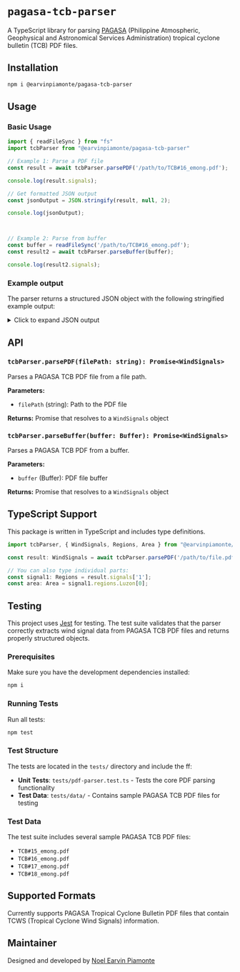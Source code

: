 # `pagasa-tcb-parser`

A TypeScript library for parsing [PAGASA](https://www.pagasa.dost.gov.ph/) (Philippine Atmospheric, Geophysical and Astronomical Services Administration) tropical cyclone bulletin (TCB) PDF files.

## Installation

```bash
npm i @earvinpiamonte/pagasa-tcb-parser
```

## Usage

### Basic Usage

```javascript
import { readFileSync } from "fs"
import tcbParser from "@earvinpiamonte/pagasa-tcb-parser"

// Example 1: Parse a PDF file
const result = await tcbParser.parsePDF('/path/to/TCB#16_emong.pdf');

console.log(result.signals);

// Get formatted JSON output
const jsonOutput = JSON.stringify(result, null, 2);

console.log(jsonOutput);



// Example 2: Parse from buffer
const buffer = readFileSync('/path/to/TCB#16_emong.pdf');
const result2 = await tcbParser.parseBuffer(buffer);

console.log(result2.signals);
```

### Example output

The parser returns a structured JSON object with the following stringified example output:

<details>
<summary>Click to expand JSON output</summary>

```json
{
  "signals": {
    "1": {
      "regions": {
        "Luzon": [
          {
            "name": "Ilocos Norte",
            "parts": [
              "rest"
            ]
          },
          {
            "name": "Ilocos Sur",
            "parts": [
              "northern"
            ],
            "locals": [
              "Gregorio del Pilar",
              "Magsingal",
              "San Esteban",
              "Banayoyo",
              "Burgos",
              "City of Candon",
              "Santiago",
              "San Vicente",
              "Santa Catalina",
              "Lidlidda",
              "Nagbukel",
              "Sinait",
              "Sigay",
              "San Ildefonso",
              "Galimuyod",
              "Quirino",
              "City of Vigan",
              "San Emilio",
              "Cabugao",
              "Caoayan",
              "San Juan",
              "Santa",
              "Bantay",
              "Santo Domingo",
              "Santa Maria",
              "Narvacan",
              "Salcedo",
              "Cervantes"
            ]
          },
          {
            "name": "Abra"
          },
          {
            "name": "Apayao",
            "parts": [
              "rest"
            ]
          },
          {
            "name": "Kalinga"
          },
          {
            "name": "Mountain Province"
          },
          {
            "name": "Cagayan",
            "parts": [
              "rest",
              "mainland"
            ]
          },
          {
            "name": "Isabela",
            "parts": [
              "northern"
            ],
            "locals": [
              "Quirino",
              "Mallig",
              "Quezon",
              "Delfin Albano",
              "Tumauini",
              "Maconacon",
              "San Pablo",
              "Santa Maria",
              "Cabagan",
              "Santo Tomas",
              "Roxas",
              "San Manuel"
            ]
          }
        ],
        "Visayas": [],
        "Mindanao": []
      }
    },
    "2": {
      "regions": {
        "Luzon": [
          {
            "name": "Ilocos Norte",
            "parts": [
              "northern"
            ],
            "locals": [
              "Dumalneg",
              "Pagudpud",
              "Adams",
              "Burgos",
              "Bangui"
            ]
          },
          {
            "name": "Apayao",
            "parts": [
              "northern"
            ],
            "locals": [
              "Calanasan",
              "Luna",
              "Santa Marcela"
            ]
          },
          {
            "name": "Batanes"
          },
          {
            "name": "Babuyan Islands"
          },
          {
            "name": "Cagayan",
            "parts": [
              "northwestern",
              "mainland"
            ],
            "locals": [
              "Camalaniugan",
              "Buguey",
              "Aparri",
              "Allacapan",
              "Ballesteros",
              "Abulug",
              "Pamplona",
              "Claveria",
              "Sanchez-Mira",
              "Santa Praxedes"
            ]
          }
        ],
        "Visayas": [],
        "Mindanao": []
      }
    }
  }
}
```

</details>

## API

### `tcbParser.parsePDF(filePath: string): Promise<WindSignals>`

Parses a PAGASA TCB PDF file from a file path.

**Parameters:**
- `filePath` (string): Path to the PDF file

**Returns:** Promise that resolves to a `WindSignals` object

### `tcbParser.parseBuffer(buffer: Buffer): Promise<WindSignals>`

Parses a PAGASA TCB PDF from a buffer.

**Parameters:**
- `buffer` (Buffer): PDF file buffer

**Returns:** Promise that resolves to a `WindSignals` object

## TypeScript Support

This package is written in TypeScript and includes type definitions.

```typescript
import tcbParser, { WindSignals, Regions, Area } from "@earvinpiamonte/pagasa-tcb-parser";

const result: WindSignals = await tcbParser.parsePDF('/path/to/file.pdf');

// You can also type individual parts:
const signal1: Regions = result.signals['1'];
const area: Area = signal1.regions.Luzon[0];
```

## Testing

This project uses [Jest](https://jestjs.io) for testing. The test suite validates that the parser correctly extracts wind signal data from PAGASA TCB PDF files and returns properly structured objects.

### Prerequisites

Make sure you have the development dependencies installed:

```bash
npm i
```

### Running Tests

Run all tests:

```bash
npm test
```

### Test Structure

The tests are located in the `tests/` directory and include the ff:

- **Unit Tests**: `tests/pdf-parser.test.ts` - Tests the core PDF parsing functionality
- **Test Data**: `tests/data/` - Contains sample PAGASA TCB PDF files for testing

### Test Data

The test suite includes several sample PAGASA TCB PDF files:
- `TCB#15_emong.pdf`
- `TCB#16_emong.pdf`
- `TCB#17_emong.pdf`
- `TCB#18_emong.pdf`

## Supported Formats

Currently supports PAGASA Tropical Cyclone Bulletin PDF files that contain TCWS (Tropical Cyclone Wind Signals) information.

## Maintainer

Designed and developed by [Noel Earvin Piamonte](https://earv.in)
